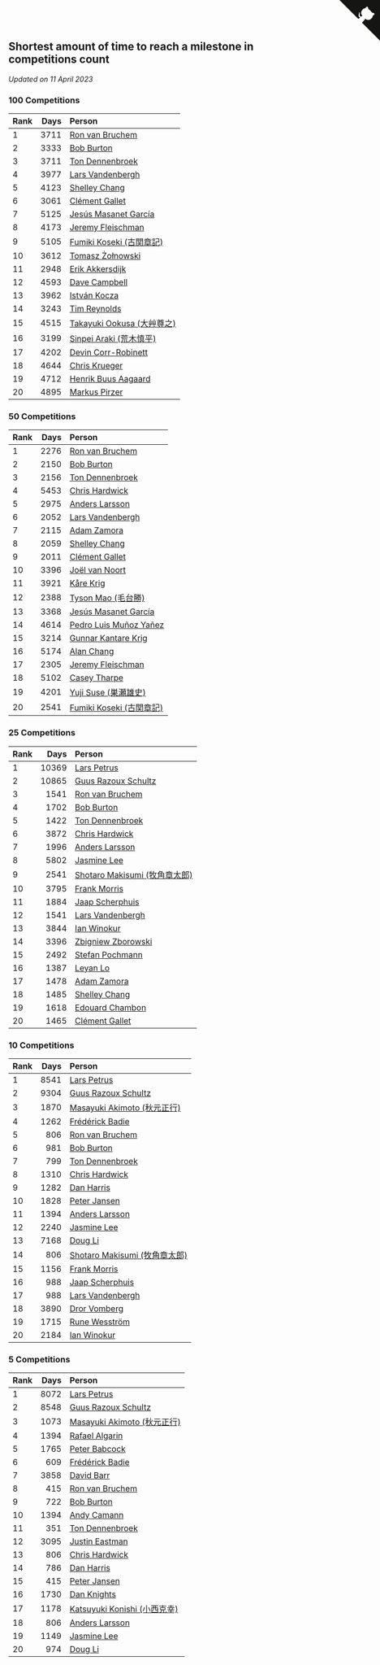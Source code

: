 ## Shortest amount of time to reach a milestone in competitions count

*Updated on 11 April 2023*


### 100 Competitions

| Rank | Days | Person |
| :--- | ---: | :--- |
| 1 | 3711 | [Ron van Bruchem](https://www.worldcubeassociation.org/persons/2003BRUC01) |
| 2 | 3333 | [Bob Burton](https://www.worldcubeassociation.org/persons/2003BURT01) |
| 3 | 3711 | [Ton Dennenbroek](https://www.worldcubeassociation.org/persons/2003DENN01) |
| 4 | 3977 | [Lars Vandenbergh](https://www.worldcubeassociation.org/persons/2003VAND01) |
| 5 | 4123 | [Shelley Chang](https://www.worldcubeassociation.org/persons/2004CHAN04) |
| 6 | 3061 | [Clément Gallet](https://www.worldcubeassociation.org/persons/2004GALL02) |
| 7 | 5125 | [Jesús Masanet García](https://www.worldcubeassociation.org/persons/2004MASA01) |
| 8 | 4173 | [Jeremy Fleischman](https://www.worldcubeassociation.org/persons/2005FLEI01) |
| 9 | 5105 | [Fumiki Koseki (古関章記)](https://www.worldcubeassociation.org/persons/2005KOSE01) |
| 10 | 3612 | [Tomasz Żołnowski](https://www.worldcubeassociation.org/persons/2005ZOLN01) |
| 11 | 2948 | [Erik Akkersdijk](https://www.worldcubeassociation.org/persons/2005AKKE01) |
| 12 | 4593 | [Dave Campbell](https://www.worldcubeassociation.org/persons/2005CAMP01) |
| 13 | 3962 | [István Kocza](https://www.worldcubeassociation.org/persons/2005KOCZ01) |
| 14 | 3243 | [Tim Reynolds](https://www.worldcubeassociation.org/persons/2005REYN01) |
| 15 | 4515 | [Takayuki Ookusa (大艸尊之)](https://www.worldcubeassociation.org/persons/2006OOKU01) |
| 16 | 3199 | [Sinpei Araki (荒木慎平)](https://www.worldcubeassociation.org/persons/2006ARAK01) |
| 17 | 4202 | [Devin Corr-Robinett](https://www.worldcubeassociation.org/persons/2006CORR01) |
| 18 | 4644 | [Chris Krueger](https://www.worldcubeassociation.org/persons/2006KRUE01) |
| 19 | 4712 | [Henrik Buus Aagaard](https://www.worldcubeassociation.org/persons/2006BUUS01) |
| 20 | 4895 | [Markus Pirzer](https://www.worldcubeassociation.org/persons/2006PIRZ01) |

### 50 Competitions

| Rank | Days | Person |
| :--- | ---: | :--- |
| 1 | 2276 | [Ron van Bruchem](https://www.worldcubeassociation.org/persons/2003BRUC01) |
| 2 | 2150 | [Bob Burton](https://www.worldcubeassociation.org/persons/2003BURT01) |
| 3 | 2156 | [Ton Dennenbroek](https://www.worldcubeassociation.org/persons/2003DENN01) |
| 4 | 5453 | [Chris Hardwick](https://www.worldcubeassociation.org/persons/2003HARD01) |
| 5 | 2975 | [Anders Larsson](https://www.worldcubeassociation.org/persons/2003LARS01) |
| 6 | 2052 | [Lars Vandenbergh](https://www.worldcubeassociation.org/persons/2003VAND01) |
| 7 | 2115 | [Adam Zamora](https://www.worldcubeassociation.org/persons/2004ZAMO01) |
| 8 | 2059 | [Shelley Chang](https://www.worldcubeassociation.org/persons/2004CHAN04) |
| 9 | 2011 | [Clément Gallet](https://www.worldcubeassociation.org/persons/2004GALL02) |
| 10 | 3396 | [Joël van Noort](https://www.worldcubeassociation.org/persons/2004NOOR01) |
| 11 | 3921 | [Kåre Krig](https://www.worldcubeassociation.org/persons/2004KRIG02) |
| 12 | 2388 | [Tyson Mao (毛台勝)](https://www.worldcubeassociation.org/persons/2004MAOT02) |
| 13 | 3368 | [Jesús Masanet García](https://www.worldcubeassociation.org/persons/2004MASA01) |
| 14 | 4614 | [Pedro Luis Muñoz Yañez](https://www.worldcubeassociation.org/persons/2004LUIS03) |
| 15 | 3214 | [Gunnar Kantare Krig](https://www.worldcubeassociation.org/persons/2004KRIG01) |
| 16 | 5174 | [Alan Chang](https://www.worldcubeassociation.org/persons/2004CHAN01) |
| 17 | 2305 | [Jeremy Fleischman](https://www.worldcubeassociation.org/persons/2005FLEI01) |
| 18 | 5102 | [Casey Tharpe](https://www.worldcubeassociation.org/persons/2005PERN01) |
| 19 | 4201 | [Yuji Suse (巣瀬雄史)](https://www.worldcubeassociation.org/persons/2005SUSE01) |
| 20 | 2541 | [Fumiki Koseki (古関章記)](https://www.worldcubeassociation.org/persons/2005KOSE01) |

### 25 Competitions

| Rank | Days | Person |
| :--- | ---: | :--- |
| 1 | 10369 | [Lars Petrus](https://www.worldcubeassociation.org/persons/1982PETR01) |
| 2 | 10865 | [Guus Razoux Schultz](https://www.worldcubeassociation.org/persons/1982RAZO01) |
| 3 | 1541 | [Ron van Bruchem](https://www.worldcubeassociation.org/persons/2003BRUC01) |
| 4 | 1702 | [Bob Burton](https://www.worldcubeassociation.org/persons/2003BURT01) |
| 5 | 1422 | [Ton Dennenbroek](https://www.worldcubeassociation.org/persons/2003DENN01) |
| 6 | 3872 | [Chris Hardwick](https://www.worldcubeassociation.org/persons/2003HARD01) |
| 7 | 1996 | [Anders Larsson](https://www.worldcubeassociation.org/persons/2003LARS01) |
| 8 | 5802 | [Jasmine Lee](https://www.worldcubeassociation.org/persons/2003LEEJ01) |
| 9 | 2541 | [Shotaro Makisumi (牧角章太郎)](https://www.worldcubeassociation.org/persons/2003MAKI01) |
| 10 | 3795 | [Frank Morris](https://www.worldcubeassociation.org/persons/2003MORR01) |
| 11 | 1884 | [Jaap Scherphuis](https://www.worldcubeassociation.org/persons/2003SCHE01) |
| 12 | 1541 | [Lars Vandenbergh](https://www.worldcubeassociation.org/persons/2003VAND01) |
| 13 | 3844 | [Ian Winokur](https://www.worldcubeassociation.org/persons/2003WINO01) |
| 14 | 3396 | [Zbigniew Zborowski](https://www.worldcubeassociation.org/persons/2003ZBOR02) |
| 15 | 2492 | [Stefan Pochmann](https://www.worldcubeassociation.org/persons/2003POCH01) |
| 16 | 1387 | [Leyan Lo](https://www.worldcubeassociation.org/persons/2004LOLE01) |
| 17 | 1478 | [Adam Zamora](https://www.worldcubeassociation.org/persons/2004ZAMO01) |
| 18 | 1485 | [Shelley Chang](https://www.worldcubeassociation.org/persons/2004CHAN04) |
| 19 | 1618 | [Edouard Chambon](https://www.worldcubeassociation.org/persons/2004CHAM01) |
| 20 | 1465 | [Clément Gallet](https://www.worldcubeassociation.org/persons/2004GALL02) |

### 10 Competitions

| Rank | Days | Person |
| :--- | ---: | :--- |
| 1 | 8541 | [Lars Petrus](https://www.worldcubeassociation.org/persons/1982PETR01) |
| 2 | 9304 | [Guus Razoux Schultz](https://www.worldcubeassociation.org/persons/1982RAZO01) |
| 3 | 1870 | [Masayuki Akimoto (秋元正行)](https://www.worldcubeassociation.org/persons/2003AKIM01) |
| 4 | 1262 | [Frédérick Badie](https://www.worldcubeassociation.org/persons/2003BADI01) |
| 5 | 806 | [Ron van Bruchem](https://www.worldcubeassociation.org/persons/2003BRUC01) |
| 6 | 981 | [Bob Burton](https://www.worldcubeassociation.org/persons/2003BURT01) |
| 7 | 799 | [Ton Dennenbroek](https://www.worldcubeassociation.org/persons/2003DENN01) |
| 8 | 1310 | [Chris Hardwick](https://www.worldcubeassociation.org/persons/2003HARD01) |
| 9 | 1282 | [Dan Harris](https://www.worldcubeassociation.org/persons/2003HARR01) |
| 10 | 1828 | [Peter Jansen](https://www.worldcubeassociation.org/persons/2003JANS01) |
| 11 | 1394 | [Anders Larsson](https://www.worldcubeassociation.org/persons/2003LARS01) |
| 12 | 2240 | [Jasmine Lee](https://www.worldcubeassociation.org/persons/2003LEEJ01) |
| 13 | 7168 | [Doug Li](https://www.worldcubeassociation.org/persons/2003LIDO01) |
| 14 | 806 | [Shotaro Makisumi (牧角章太郎)](https://www.worldcubeassociation.org/persons/2003MAKI01) |
| 15 | 1156 | [Frank Morris](https://www.worldcubeassociation.org/persons/2003MORR01) |
| 16 | 988 | [Jaap Scherphuis](https://www.worldcubeassociation.org/persons/2003SCHE01) |
| 17 | 988 | [Lars Vandenbergh](https://www.worldcubeassociation.org/persons/2003VAND01) |
| 18 | 3890 | [Dror Vomberg](https://www.worldcubeassociation.org/persons/2003VOMB01) |
| 19 | 1715 | [Rune Wesström](https://www.worldcubeassociation.org/persons/2003WESS01) |
| 20 | 2184 | [Ian Winokur](https://www.worldcubeassociation.org/persons/2003WINO01) |

### 5 Competitions

| Rank | Days | Person |
| :--- | ---: | :--- |
| 1 | 8072 | [Lars Petrus](https://www.worldcubeassociation.org/persons/1982PETR01) |
| 2 | 8548 | [Guus Razoux Schultz](https://www.worldcubeassociation.org/persons/1982RAZO01) |
| 3 | 1073 | [Masayuki Akimoto (秋元正行)](https://www.worldcubeassociation.org/persons/2003AKIM01) |
| 4 | 1394 | [Rafael Algarin](https://www.worldcubeassociation.org/persons/2003ALGA01) |
| 5 | 1765 | [Peter Babcock](https://www.worldcubeassociation.org/persons/2003BABC01) |
| 6 | 609 | [Frédérick Badie](https://www.worldcubeassociation.org/persons/2003BADI01) |
| 7 | 3858 | [David Barr](https://www.worldcubeassociation.org/persons/2003BARR01) |
| 8 | 415 | [Ron van Bruchem](https://www.worldcubeassociation.org/persons/2003BRUC01) |
| 9 | 722 | [Bob Burton](https://www.worldcubeassociation.org/persons/2003BURT01) |
| 10 | 1394 | [Andy Camann](https://www.worldcubeassociation.org/persons/2003CAMA01) |
| 11 | 351 | [Ton Dennenbroek](https://www.worldcubeassociation.org/persons/2003DENN01) |
| 12 | 3095 | [Justin Eastman](https://www.worldcubeassociation.org/persons/2003EAST01) |
| 13 | 806 | [Chris Hardwick](https://www.worldcubeassociation.org/persons/2003HARD01) |
| 14 | 786 | [Dan Harris](https://www.worldcubeassociation.org/persons/2003HARR01) |
| 15 | 415 | [Peter Jansen](https://www.worldcubeassociation.org/persons/2003JANS01) |
| 16 | 1730 | [Dan Knights](https://www.worldcubeassociation.org/persons/2003KNIG01) |
| 17 | 1178 | [Katsuyuki Konishi (小西克幸)](https://www.worldcubeassociation.org/persons/2003KONI01) |
| 18 | 806 | [Anders Larsson](https://www.worldcubeassociation.org/persons/2003LARS01) |
| 19 | 1149 | [Jasmine Lee](https://www.worldcubeassociation.org/persons/2003LEEJ01) |
| 20 | 974 | [Doug Li](https://www.worldcubeassociation.org/persons/2003LIDO01) |


<a href="https://github.com/JustinTimeCuber/wca_statistics" class="github-corner" aria-label="View source on Github"><svg width="80" height="80" viewBox="0 0 250 250" style="fill:#151513; color:#fff; position: absolute; top: 0; border: 0; right: 0;" aria-hidden="true"><path d="M0,0 L115,115 L130,115 L142,142 L250,250 L250,0 Z"></path><path d="M128.3,109.0 C113.8,99.7 119.0,89.6 119.0,89.6 C122.0,82.7 120.5,78.6 120.5,78.6 C119.2,72.0 123.4,76.3 123.4,76.3 C127.3,80.9 125.5,87.3 125.5,87.3 C122.9,97.6 130.6,101.9 134.4,103.2" fill="currentColor" style="transform-origin: 130px 106px;" class="octo-arm"></path><path d="M115.0,115.0 C114.9,115.1 118.7,116.5 119.8,115.4 L133.7,101.6 C136.9,99.2 139.9,98.4 142.2,98.6 C133.8,88.0 127.5,74.4 143.8,58.0 C148.5,53.4 154.0,51.2 159.7,51.0 C160.3,49.4 163.2,43.6 171.4,40.1 C171.4,40.1 176.1,42.5 178.8,56.2 C183.1,58.6 187.2,61.8 190.9,65.4 C194.5,69.0 197.7,73.2 200.1,77.6 C213.8,80.2 216.3,84.9 216.3,84.9 C212.7,93.1 206.9,96.0 205.4,96.6 C205.1,102.4 203.0,107.8 198.3,112.5 C181.9,128.9 168.3,122.5 157.7,114.1 C157.9,116.9 156.7,120.9 152.7,124.9 L141.0,136.5 C139.8,137.7 141.6,141.9 141.8,141.8 Z" fill="currentColor" class="octo-body"></path></svg></a><style>.github-corner:hover .octo-arm{animation:octocat-wave 560ms ease-in-out}@keyframes octocat-wave{0%,100%{transform:rotate(0)}20%,60%{transform:rotate(-25deg)}40%,80%{transform:rotate(10deg)}}@media (max-width:500px){.github-corner:hover .octo-arm{animation:none}.github-corner .octo-arm{animation:octocat-wave 560ms ease-in-out}}</style>
